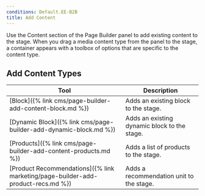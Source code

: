 ```yaml
---
conditions: Default.EE-B2B
title: Add Content
---
```


Use the Content section of the Page Builder panel to add existing content to the stage. When you drag a media content type from the panel to the stage, a container appears with a toolbox of options that are specific to the content type.

## Add Content Types

| Tool                                                                                | Description                                  |
| ----------------------------------------------------------------------------------- | -------------------------------------------- |
| [Block]({% link cms/page-builder-add-content-block.md %})        | Adds an existing block to the stage.         |
| [Dynamic Block]({% link cms/page-builder-add-dynamic-block.md %}) | Adds an existing dynamic block to the stage. |
| [Products]({% link cms/page-builder-add-content-products.md %})   | Adds a list of products to the stage.        | <!--{% if "Default.EE Only" contains site.edition %}-->
| [Product Recommendations]({% link marketing/page-builder-add-product-recs.md %}) | Adds a recommendation unit to the stage.<!--{% endif %}-->|
